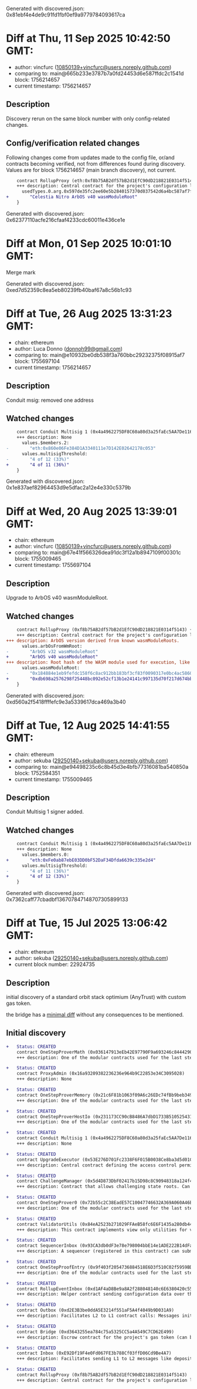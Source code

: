Generated with discovered.json: 0x81ebf4e4de9c91fd1fbf0ef9a9779784093617ca

# Diff at Thu, 11 Sep 2025 10:42:50 GMT:

- author: vincfurc (<10850139+vincfurc@users.noreply.github.com>)
- comparing to: main@665b233e3787b7a0fd24453d6e587ffdc2c1541d block: 1756214657
- current timestamp: 1756214657

## Description

Discovery rerun on the same block number with only config-related changes.

## Config/verification related changes

Following changes come from updates made to the config file,
or/and contracts becoming verified, not from differences found during
discovery. Values are for block 1756214657 (main branch discovery), not current.

```diff
    contract RollupProxy (eth:0xf8b75AB2df57bB2d1EfC90dD218821E0314f5143) {
    +++ description: Central contract for the project's configuration like its execution logic hash (`wasmModuleRoot`) and addresses of the other system contracts. Entry point for Proposers creating new Rollup Nodes (state commitments) and Challengers submitting fraud proofs (In the Orbit stack, these two roles are both held by the Validators).
      usedTypes.0.arg.0x597de35fc2ee60e5b2840157370d037542d6a4bc587af7f88202636c54e6bd8d:
+        "Celestia Nitro ArbOS v40 wasmModuleRoot"
    }
```

Generated with discovered.json: 0x62377110acfe216cfaaf4233cdc60011e436ce1e

# Diff at Mon, 01 Sep 2025 10:01:10 GMT:

Merge mark

Generated with discovered.json: 0xed7d52359c8ea5eb80239fb40baf67a8c56b1c93

# Diff at Tue, 26 Aug 2025 13:31:23 GMT:

- chain: ethereum
- author: Luca Donno (<donnoh99@gmail.com>)
- comparing to: main@e10932be0db538f3a760bbc29232375f08915af7 block: 1755697104
- current timestamp: 1756214657

## Description

Conduit msig: removed one address

## Watched changes

```diff
    contract Conduit Multisig 1 (0x4a4962275DF8C60a80d3a25faEc5AA7De116A746) {
    +++ description: None
      values.$members.2:
-        "eth:0x860e06Fe384D1A3340111e7D142E02642178c053"
      values.multisigThreshold:
-        "4 of 12 (33%)"
+        "4 of 11 (36%)"
    }
```

Generated with discovered.json: 0x1e837aef82964453d9e5dfac2a12e4e330c5379b

# Diff at Wed, 20 Aug 2025 13:39:01 GMT:

- chain: ethereum
- author: vincfurc (<10850139+vincfurc@users.noreply.github.com>)
- comparing to: main@67e41f566326dea91dc3f12a1b8947109f00301c block: 1755009465
- current timestamp: 1755697104

## Description

Upgrade to ArbOS v40 wasmModuleRoot.

## Watched changes

```diff
    contract RollupProxy (0xf8b75AB2df57bB2d1EfC90dD218821E0314f5143) {
    +++ description: Central contract for the project's configuration like its execution logic hash (`wasmModuleRoot`) and addresses of the other system contracts. Entry point for Proposers creating new Rollup Nodes (state commitments) and Challengers submitting fraud proofs (In the Orbit stack, these two roles are both held by the Validators).
+++ description: ArbOS version derived from known wasmModuleRoots.
      values.arbOsFromWmRoot:
-        "ArbOS v32 wasmModuleRoot"
+        "ArbOS v40 wasmModuleRoot"
+++ description: Root hash of the WASM module used for execution, like a fingerprint of the L2 logic. Can be associated with ArbOS versions.
      values.wasmModuleRoot:
-        "0x184884e1eb9fefdc158f6c8ac912bb183bf3cf83f0090317e0bc4ac5860baa39"
+        "0xdb698a2576298f25448bc092e52cf13b1e24141c997135d70f217d674bbeb69a"
    }
```

Generated with discovered.json: 0xd560a2f5418ffffefc9e3a5339617dca469a3b40

# Diff at Tue, 12 Aug 2025 14:41:55 GMT:

- chain: ethereum
- author: sekuba (<29250140+sekuba@users.noreply.github.com>)
- comparing to: main@e94498235c6c8b45d3e4bfb77316081ba540850a block: 1752584351
- current timestamp: 1755009465

## Description

Conduit Multisig 1 signer added.

## Watched changes

```diff
    contract Conduit Multisig 1 (0x4a4962275DF8C60a80d3a25faEc5AA7De116A746) {
    +++ description: None
      values.$members.0:
+        "eth:0xFe0ab87ebE03DD0bF52DaF34Dfda6639c335e2d4"
      values.multisigThreshold:
-        "4 of 11 (36%)"
+        "4 of 12 (33%)"
    }
```

Generated with discovered.json: 0x7362caff77cbadbf136707847148707305899133

# Diff at Tue, 15 Jul 2025 13:06:42 GMT:

- chain: ethereum
- author: sekuba (<29250140+sekuba@users.noreply.github.com>)
- current block number: 22924735

## Description

initial discovery of a standard orbit stack optimium (AnyTrust) with custom gas token.

the bridge has a [minimal diff](https://disco.l2beat.com/diff/eth:0xd7FD189F1652378f32dA3db7926e51a7b0344797/eth:0x4c62131fFb67348A95B4d2665A8298A1f93A1E65) without any consequences to be mentioned.

## Initial discovery

```diff
+   Status: CREATED
    contract OneStepProverMath (0x036147913eEb42E97790F9a693246c8444290AB6)
    +++ description: One of the modular contracts used for the last step of a fraud proof, which is simulated inside a WASM virtual machine.
```

```diff
+   Status: CREATED
    contract ProxyAdmin (0x16a93209382236236e964b9C22853e34C3095028)
    +++ description: None
```

```diff
+   Status: CREATED
    contract OneStepProverMemory (0x21c6F81b1063f09A6c26EDc74fBb9beb349A5E96)
    +++ description: One of the modular contracts used for the last step of a fraud proof, which is simulated inside a WASM virtual machine.
```

```diff
+   Status: CREATED
    contract OneStepProverHostIo (0x231173CC90cB8486A7dbD1733B5105254316D50A)
    +++ description: One of the modular contracts used for the last step of a fraud proof, which is simulated inside a WASM virtual machine.
```

```diff
+   Status: CREATED
    contract Conduit Multisig 1 (0x4a4962275DF8C60a80d3a25faEc5AA7De116A746)
    +++ description: None
```

```diff
+   Status: CREATED
    contract UpgradeExecutor (0x53E276D701Fc2338F6F015B0038Ce8ba3d5d01CC)
    +++ description: Central contract defining the access control permissions for upgrading the system contract implementations.
```

```diff
+   Status: CREATED
    contract ChallengeManager (0x5d4D873DbF02417b15D98c8C90948318a124f4E0)
    +++ description: Contract that allows challenging state roots. Can be called through the RollupProxy by Validators or the UpgradeExecutor.
```

```diff
+   Status: CREATED
    contract OneStepProver0 (0x72b55c2C38EadE57C10047746632A369A060A46E)
    +++ description: One of the modular contracts used for the last step of a fraud proof, which is simulated inside a WASM virtual machine.
```

```diff
+   Status: CREATED
    contract ValidatorUtils (0x84eA2523b271029FFAeB58fc6E6F1435a280db44)
    +++ description: This contract implements view only utilities for validators.
```

```diff
+   Status: CREATED
    contract SequencerInbox (0x93CA3db0dF3e78e798004bbE14e1ADE222B14dFa)
    +++ description: A sequencer (registered in this contract) can submit transaction batches or commitments here.
```

```diff
+   Status: CREATED
    contract OneStepProofEntry (0x9f403f2054736884518E6D3f510C02f5959BDCC6)
    +++ description: One of the modular contracts used for the last step of a fraud proof, which is simulated inside a WASM virtual machine.
```

```diff
+   Status: CREATED
    contract RollupEventInbox (0xd1AF4aD8Be9a8A2f288048140c6E6380420c55fA)
    +++ description: Helper contract sending configuration data over the bridge during the systems initialization.
```

```diff
+   Status: CREATED
    contract Outbox (0xd2E3B3be0ddA5E3214f551aF5A4f4049b9D031A9)
    +++ description: Facilitates L2 to L1 contract calls: Messages initiated from L2 (for example withdrawal messages) eventually resolve in execution on L1.
```

```diff
+   Status: CREATED
    contract Bridge (0xd3643255ea784c75a5325CC5a4A549C7CD62E499)
    +++ description: Escrow contract for the project's gas token (can be different from ETH). Keeps a list of allowed Inboxes and Outboxes for canonical bridge messaging.
```

```diff
+   Status: CREATED
    contract Inbox (0xE92Df19F4e0Fd067FE3b788Cf03ffD06Cd9Be4A7)
    +++ description: Facilitates sending L1 to L2 messages like depositing ETH, but does not escrow funds.
```

```diff
+   Status: CREATED
    contract RollupProxy (0xf8b75AB2df57bB2d1EfC90dD218821E0314f5143)
    +++ description: Central contract for the project's configuration like its execution logic hash (`wasmModuleRoot`) and addresses of the other system contracts. Entry point for Proposers creating new Rollup Nodes (state commitments) and Challengers submitting fraud proofs (In the Orbit stack, these two roles are both held by the Validators).
```

